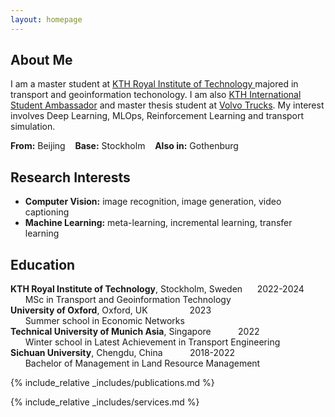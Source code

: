 ```yaml
---
layout: homepage
---
```


<link
  rel="stylesheet"
  href="https://cdn.jsdelivr.net/gh/lipis/flag-icons@7.0.0/css/flag-icons.min.css"
/>

## About Me

I am a master student at <a href="https://kth.se/en" target="_blank">KTH Royal Institute of Technology </a>majored in transport and geoinformation techonology. I am also <a href="https://www.kth.se/en/studies/master/transport-and-geoinformation-technology/students/bokuan-1.1268606" target="_blank">KTH International Student Ambassador</a> and master thesis student at <a href="https://www.volvotrucks.com/en-en/" target="_blank">Volvo Trucks</a>. My interest involves Deep Learning, MLOps, Reinforcement Learning and transport simulation. 

**From:** Beijing <span class="fi fi-cn"></span>&nbsp;&nbsp; **Base:** Stockholm <span class="fi fi-se"></span>&nbsp;&nbsp; **Also in:** Gothenburg <span class="fi fi-se"></span>

## Research Interests

- **Computer Vision:** image recognition, image generation, video captioning
- **Machine Learning:** meta-learning, incremental learning, transfer learning

## Education

**KTH Royal Institute of Technology**, Stockholm, Sweden&nbsp;&nbsp;&nbsp;&nbsp;&nbsp;&nbsp;2022-2024
<br>&nbsp;&nbsp;&nbsp;&nbsp;&nbsp;&nbsp;MSc in Transport and Geoinformation Technology
<br>**University of Oxford**, Oxford, UK&nbsp;&nbsp;&nbsp;&nbsp;&nbsp;&nbsp;&nbsp;&nbsp;&nbsp;&nbsp;&nbsp;&nbsp;&nbsp;&nbsp;&nbsp;&nbsp;&nbsp;2023
<br>&nbsp;&nbsp;&nbsp;&nbsp;&nbsp;&nbsp;Summer school in Economic Networks
<br>**Technical University of Munich Asia**, Singapore&nbsp;&nbsp;&nbsp;&nbsp;&nbsp;&nbsp;&nbsp;&nbsp;&nbsp;&nbsp;&nbsp;2022
<br>&nbsp;&nbsp;&nbsp;&nbsp;&nbsp;&nbsp;Winter school in Latest Achievement in Transport Engineering
<br>**Sichuan University**, Chengdu, China&nbsp;&nbsp;&nbsp;&nbsp;&nbsp;&nbsp;&nbsp;&nbsp;&nbsp;&nbsp;&nbsp;2018-2022
<br>&nbsp;&nbsp;&nbsp;&nbsp;&nbsp;&nbsp;Bachelor of Management in Land Resource Management





{% include_relative _includes/publications.md %}

{% include_relative _includes/services.md %}
